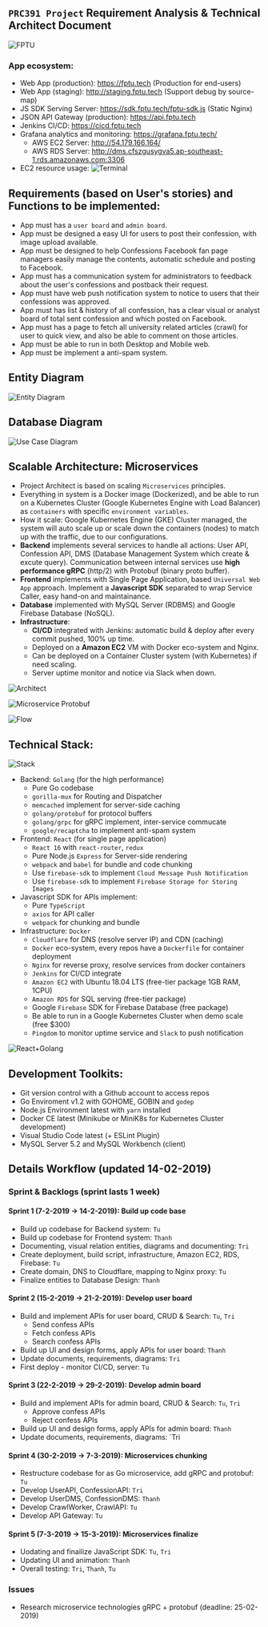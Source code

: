## `PRC391 Project` Requirement Analysis & Technical Architect Document

![FPTU](https://i.imgur.com/Y9AIFBR.png)

### App ecosystem:
- Web App (production): https://fptu.tech (Production for end-users)
- Web App (staging): http://staging.fptu.tech (Support debug by source-map)
- JS SDK Serving Server: https://sdk.fptu.tech/fptu-sdk.js (Static Nginx)
- JSON API Gateway (production): https://api.fptu.tech
- Jenkins CI/CD: https://cicd.fptu.tech
- Grafana analytics and monitoring: https://grafana.fptu.tech/
    - AWS EC2 Server: http://54.179.166.164/
    - AWS RDS Server: http://dms.cfszgusygva5.ap-southeast-1.rds.amazonaws.com:3306
- EC2 resource usage:
![Terminal](https://i.imgur.com/O8PxyA1.png)

## Requirements (based on User's stories) and Functions to be implemented:
- App must has a `user board` and `admin board`.
- App must be designed a easy UI for users to post their confession, with image upload available.
- App must be designed to help Confessions Facebook fan page managers easily manage the contents, automatic schedule and posting to Facebook.
- App must has a communication system for administrators to feedback about the user's confessions and postback their request.
- App must have web push notification system to notice to users that their confessions was approved.
- App must has list & history of all confession, has a clear visual or analyst board of total sent confession and which posted on Facebook.
- App must has a page to fetch all university related articles (crawl) for user to quick view, and also be able to comment on those articles.
- App must be able to run in both Desktop and Mobile web.
- App must be implement a anti-spam system.

## Entity Diagram

![Entity Diagram](./entity.jpg)

## Database Diagram

![Use Case Diagram](./use-case.jpg)

## Scalable Architecture: Microservices
- Project Architect is based on scaling `Microservices` principles.
- Everything in system is a Docker image (Dockerized), and be able to run on a Kubernetes Cluster (Google Kubernetes Engine with Load Balancer) as `containers` with specific `environment variables`.
- How it scale: Google Kubernetes Engine (GKE) Cluster managed, the system will auto scale up or scale down the containers (nodes) to match up with the traffic, due to our configurations.
- **Backend** implements several services to handle all actions: User API, Confession API, DMS (Database Management System which create & excute query). Communication between internal services use **high performance gRPC** (http/2) with Protobuf (binary proto buffer).
- **Frontend** implements with Single Page Application, based `Universal Web App` approach. Implement a **Javascript SDK** separated to wrap Service Caller, easy hand-on and maintainance.
- **Database** implemented with MySQL Server (RDBMS) and Google Firebase Database (NoSQL).
- **Infrastructure**:
    - **CI/CD** integrated with Jenkins: automatic build & deploy after every commit pushed, 100% up time.
    - Deployed on a **Amazon EC2** VM with Docker eco-system and Nginx.
    - Can be deployed on a Container Cluster system (with Kubernetes) if need scaling.
    - Server uptime monitor and notice via Slack when down.
    
![Architect](https://i.imgur.com/kzOkhqJ.jpg)

![Microservice Protobuf](https://i.imgur.com/Owb8Jgk.png)

![Flow](https://i.imgur.com/SZw1xuq.png)

## Technical Stack:

![Stack](https://i.imgur.com/suESnir.png)

- Backend: `Golang` (for the high performance)
    - Pure Go codebase
    - `gorilla-mux` for Routing and Dispatcher
    - `memcached` implement for server-side caching
    - `golang/protobuf` for protocol buffers
    - `golang/grpc` for gRPC implement, inter-service commucate
    - `google/recaptcha` to implement anti-spam system
- Frontend: `React` (for single page application)
    - `React 16` with `react-router`, `redux`
    - Pure Node.js `Express` for Server-side rendering
    - `webpack` and `babel` for bundle and code chunking
    - Use `firebase-sdk` to implement `Cloud Message Push Notification`
    - Use `firebase-sdk` to implement `Firebase Storage for Storing Images`
- Javascript SDK for APIs implement:
    - Pure `TypeScript`
    - `axios` for API caller
    - `webpack` for chunking and bundle
- Infrastructure: `Docker`
    - `Cloudflare` for DNS (resolve server IP) and CDN (caching)
    - `Docker` eco-system, every repos have a `Dockerfile` for container deployment
    - `Nginx` for reverse proxy, resolve services from docker containers
    - `Jenkins` for CI/CD integrate
    - `Amazon EC2` with Ubuntu 18.04 LTS (free-tier package 1GB RAM, 1CPU)
    - `Amazon RDS` for SQL serving (free-tier package)
    - Google `Firebase` SDK for Firebase Database (free package)
    - Be able to run in a Google Kubernetes Cluster when demo scale (free $300)
    - `Pingdom` to monitor uptime service and `Slack` to push notification

![React+Golang](https://media.licdn.com/dms/image/C5116AQHJEYOPh4eo5w/profile-displaybackgroundimage-shrink_350_1400/0?e=1554940800&v=beta&t=-uJ3wDvSKNW5TJU2VCBBuCnDXurhvWeaDQpa1ncdrMA)

## Development Toolkits:
- Git version control with a Github account to access repos
- Go Enviroment v1.2 with GOHOME, GOBIN and `godep`
- Node.js Environment latest with `yarn` installed
- Docker CE latest (Minikube or MiniK8s for Kubernetes Cluster development)
- Visual Studio Code latest (+ ESLint Plugin)
- MySQL Server 5.2 and MySQL Workbench (client)

## Details Workflow (updated 14-02-2019)
### Sprint & Backlogs (sprint lasts 1 week)
#### Sprint 1 (7-2-2019 -> 14-2-2019): Build up code base
- Build up codebase for Backend system: `Tu`
- Build up codebase for Frontend system: `Thanh`
- Documenting, visual relation entities, diagrams and documenting: `Tri`
- Create deployment, build script, infrastructure, Amazon EC2, RDS, Firebase: `Tu`
- Create domain, DNS to Cloudflare, mapping to Nginx proxy: `Tu`
- Finalize entities to Database Design: `Thanh` 
#### Sprint 2 (15-2-2019 -> 21-2-2019): Develop user board
- Build and implement APIs for user board, CRUD & Search: `Tu`, `Tri`
    - Send confess APIs
    - Fetch confess APIs
    - Search confess APIs
- Build up UI and design forms, apply APIs for user board: `Thanh`
- Update documents, requirements, diagrams: `Tri`
- First deploy - monitor CI/CD, server: `Tu`
#### Sprint 3 (22-2-2019 -> 29-2-2019): Develop admin board
- Build and implement APIs for admin board, CRUD & Search: `Tu`, `Tri`
    - Approve confess APIs
    - Reject confess APIs
- Build up UI and design forms, apply APIs for admin board: `Thanh`
- Update documents, requirements, diagrams: `Tri
#### Sprint 4 (30-2-2019 -> 7-3-2019): Microservices chunking
- Restructure codebase for as Go microservice, add gRPC and protobuf: `Tu`
- Develop UserAPI, ConfessionAPI: `Tri`
- Develop UserDMS, ConfessionDMS: `Thanh`
- Develop CrawlWorker, CrawlAPI: `Tu`
- Develop API Gateway: `Tu`
#### Sprint 5 (7-3-2019 -> 15-3-2019): Microservices finalize
- Uodating and finailize JavaScript SDK: `Tu`, `Tri`
- Updating UI and animation: `Thanh`
- Overall testing: `Tri`, `Thanh`, `Tu`
### Issues
- Research microservice technologies gRPC + protobuf (deadline: 25-02-2019)
